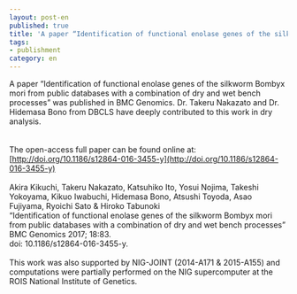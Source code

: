 ```yaml
---
layout: post-en
published: true
title: 'A paper “Identification of functional enolase genes of the silkworm Bombyx mori from public databases with a combination of dry and wet bench processes” was published in BMC Genomics.'
tags:
- publishment
category: en
---
```

A paper “Identification of functional enolase genes of the silkworm Bombyx mori from public databases with a combination of dry and wet bench processes” was published in BMC Genomics.
Dr. Takeru Nakazato and Dr. Hidemasa Bono from DBCLS have deeply contributed to this work in dry analysis.  
<br />
<br /> 
The open-access full paper can be found online at:  
[http://doi.org/10.1186/s12864-016-3455-y](http://doi.org/10.1186/s12864-016-3455-y)
<br />
<br />
Akira Kikuchi, Takeru Nakazato, Katsuhiko Ito, Yosui Nojima, Takeshi Yokoyama, Kikuo Iwabuchi, Hidemasa Bono, Atsushi Toyoda, Asao Fujiyama, Ryoichi Sato & Hiroko Tabunoki  
“Identification of functional enolase genes of the silkworm Bombyx mori from public databases with a combination of dry and wet bench processes”  
BMC Genomics 2017; 18:83.  
doi: 10.1186/s12864-016-3455-y.  
<br />
This work was also supported by NIG-JOINT (2014-A171 & 2015-A155) and computations were partially performed on the NIG supercomputer at the ROIS National Institute of Genetics.